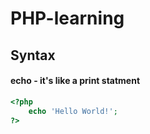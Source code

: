 # PHP-learning


## Syntax
#### echo - it's like a print statment
```php
<?php
    echo 'Hello World!';
?>  
```

